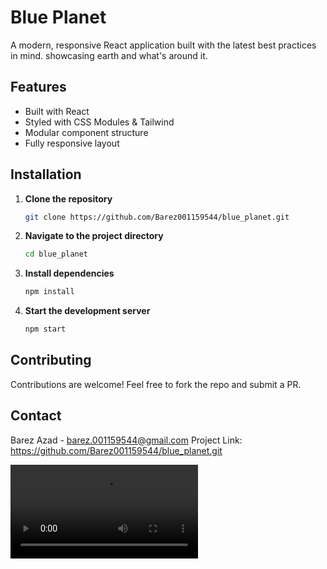 # Blue Planet

A modern, responsive React application built with the latest best practices in mind. showcasing earth and what's around it.

## Features
- Built with React 
- Styled with CSS Modules & Tailwind
- Modular component structure
- Fully responsive layout

## Installation

1. **Clone the repository**  
   ```sh
   git clone https://github.com/Barez001159544/blue_planet.git
2. **Navigate to the project directory**  
   ```sh
   cd blue_planet
3. **Install dependencies**  
   ```sh
   npm install
4. **Start the development server**  
   ```sh
   npm start

## Contributing
Contributions are welcome! Feel free to fork the repo and submit a PR.

## Contact
Barez Azad - barez.001159544@gmail.com
Project Link: https://github.com/Barez001159544/blue_planet.git


<video src='https://github.com/user-attachments/assets/7d26f3e1-162d-445e-805c-be8d8e723e25'/>